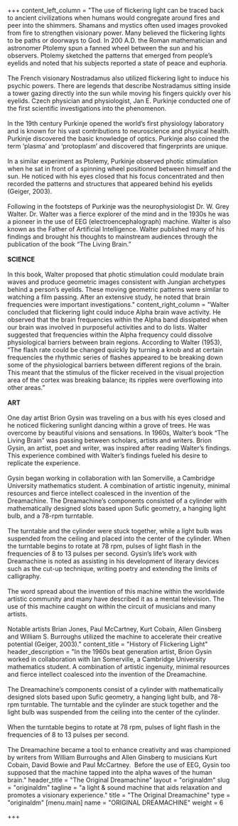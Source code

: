 +++
content_left_column = "The use of flickering light can be traced back to ancient civilizations when humans would congregate around fires and peer into the shimmers. Shamans and mystics often used images provoked from fire to strengthen visionary power. Many believed the flickering lights to be paths or doorways to God. In 200 A.D. the Roman mathematician and astronomer Ptolemy spun a fanned wheel between the sun and his observers. Ptolemy sketched the patterns that emerged from people’s eyelids and noted that his subjects reported a state of peace and euphoria.<br><br>The French visionary Nostradamus also utilized flickering light to induce his psychic powers. There are legends that describe Nostradamus sitting inside a tower gazing directly into the sun while moving his fingers quickly over his eyelids. Czech physician and physiologist, Jan E. Purkinje conducted one of the first scientific investigations into the phenomenon.<br><br>In the 19th century Purkinje opened the world’s first physiology laboratory and is known for his vast contributions to neuroscience and physical health. Purkinje discovered the basic knowledge of optics. Purkinje also coined the term ’plasma’ and ‘protoplasm’ and discovered that fingerprints are unique.<br><br>In a similar experiment as Ptolemy, Purkinje observed photic stimulation when he sat in front of a spinning wheel positioned between himself and the sun. He noticed with his eyes closed that his focus concentrated and then recorded the patterns and structures that appeared behind his eyelids (Geiger, 2003).<br><br>Following in the footsteps of Purkinje was the neurophysiologist Dr. W. Grey Walter. Dr. Walter was a fierce explorer of the mind and in the 1930s he was a pioneer in the use of EEG (electroencephalograph) machine. Walter is also known as the Father of Artificial Intelligence. Walter published many of his findings and brought his thoughts to mainstream audiences through the publication of the book “The Living Brain.”<br><br><strong>SCIENCE<br><br></strong>In this book, Walter proposed that photic stimulation could modulate brain waves and produce geometric images consistent with Jungian archetypes behind a person’s eyelids. These moving geometric patterns were similar to watching a film passing. After an extensive study, he noted that brain frequencies were important investigations."
content_right_column = "Walter concluded that flickering light could induce Alpha brain wave activity. He observed that the brain frequencies within the Alpha band dissipated when our brain was involved in purposeful activities and to do lists. Walter suggested that frequencies within the Alpha frequency could dissolve physiological barriers between brain regions. According to Walter (1953), “The flash rate could be changed quickly by turning a knob and at certain frequencies the rhythmic series of flashes appeared to be breaking down some of the physiological barriers between different regions of the brain. This meant that the stimulus of the flicker received in the visual projection area of the cortex was breaking balance; its ripples were overflowing into other areas.”<br><br><strong>ART<br><br></strong>One day artist Brion Gysin was traveling on a bus with his eyes closed and he noticed flickering sunlight dancing within a grove of trees. He was overcome by beautiful visions and sensations. In 1960s, Walter’s book “The Living Brain” was passing between scholars, artists and writers. Brion Gysin, an artist, poet and writer, was inspired after reading Walter’s findings. This experience combined with Walter’s findings fueled his desire to replicate the experience.<br><br>Gysin began working in collaboration with Ian Somerville, a Cambridge University mathematics student. A combination of artistic ingenuity, minimal resources and fierce intellect coalesced in the invention of the Dreamachine. The Dreamachine’s components consisted of a cylinder with mathematically designed slots based upon Sufic geometry, a hanging light bulb, and a 78-rpm turntable.<br><br>The turntable and the cylinder were stuck together, while a light bulb was suspended from the ceiling and placed into the center of the cylinder. When the turntable begins to rotate at 78 rpm, pulses of light flash in the frequencies of 8 to 13 pulses per second. Gysin’s life’s work with Dreamachine is noted as assisting in his development of literary devices such as the cut-up technique, writing poetry and extending the limits of calligraphy.<br><br>The word spread about the invention of this machine within the worldwide artistic community and many have described it as a mental television. The use of this machine caught on within the circuit of musicians and many artists.<br><br>Notable artists Brian Jones, Paul McCartney, Kurt Cobain, Allen Ginsberg and William S. Burroughs utilized the machine to accelerate their creative potential (Geiger, 2003)."
content_title = "History of Flickering Light"
header_description = "In the 1960s beat generation artist, Brion Gysin worked in collaboration with Ian Somerville, a Cambridge University mathematics student. A combination of artistic ingenuity, minimal resources and fierce intellect coalesced into the invention of the Dreamachine.<br><br>The Dreamachine’s components consist of a cylinder with mathematically designed slots based upon Sufic geometry, a hanging light bulb, and 78-rpm turntable. The turntable and the cylinder are stuck together and the light bulb was suspended from the ceiling into the center of the cylinder.<br><br>When the turntable begins to rotate at 78 rpm, pulses of light flash in the frequencies of 8 to 13 pulses per second.<br><br>The Dreamachine became a tool to enhance creativity and was championed by writers from William Burroughs and Allen Ginsberg to musicians Kurt Cobain, David Bowie and Paul McCartney. &nbsp;Before the use of EEG, Gysin too supposed that the machine tapped into the alpha waves of the human brain."
header_title = "The Original Dreamachine"
layout = "originaldm"
slug = "originaldm"
tagline = "a light & sound machine that aids relaxation and promotes a visionary experience."
title = "The Original Dreamachine"
type = "originaldm"
[menu.main]
name = "ORIGINAL DREAMACHINE"
weight = 6

+++
